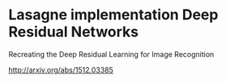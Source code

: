 # Lasagne implementation Deep Residual Networks

Recreating the Deep Residual Learning for Image Recognition

http://arxiv.org/abs/1512.03385
